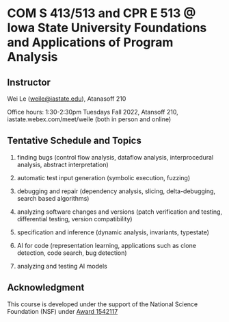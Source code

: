 # COM S 413/513 and CPR E 513 @ Iowa State University Foundations and Applications of Program Analysis #

## Instructor ## 
Wei Le (weile@iastate.edu), Atanasoff 210

Office hours: 1:30-2:30pm Tuesdays Fall 2022, Atansoff 210, iastate.webex.com/meet/weile (both in person and online)

## Tentative Schedule and Topics ##
1. finding bugs (control flow analysis, dataflow analysis, interprocedural analysis, abstract interpretation)

2. automatic test input generation (symbolic execution, fuzzing)

3. debugging and repair (dependency analysis, slicing, delta-debugging, search based algorithms)

4. analyzing software changes and versions (patch verification and testing, differential testing, version compatibility)

5. specification and inference (dynamic analysis, invariants, typestate)

6. AI for code (representation learning, applications such as clone detection, code search, bug detection)

7. analyzing and testing AI models 

## Acknowledgment ##
This course is developed under the support of the National Science Foundation (NSF) under <a href="http://www.nsf.gov/awardsearch/showAward?AWD_ID=1542117">Award 1542117
